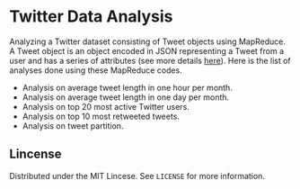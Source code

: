 # Twitter Data Analysis

Analyzing a Twitter dataset consisting of Tweet objects using MapReduce. A Tweet object is an object encoded in JSON representing a Tweet from a user and has a series of attributes (see more details [here](https://developer.twitter.com/en/docs/twitter-api/v1/data-dictionary/overview)). Here is the list of analyses done using these MapReduce codes.

* Analysis on average tweet length in one hour per month.
* Analysis on average tweet length in one day per month.
* Analysis on top 20 most active Twitter users.
* Analysis on top 10 most retweeted tweets.
* Analysis on tweet partition.

## Lincense

Distributed under the MIT Lincese. See `LICENSE` for more information.
